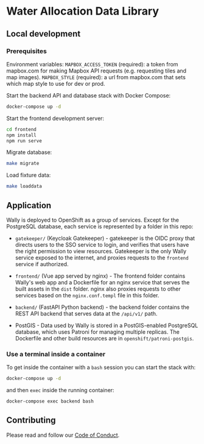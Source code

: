 # Water Allocation Data Library



## Local development

### Prerequisites

Environment variables:
`MAPBOX_ACCESS_TOKEN` (required): a token from mapbox.com for making Mapbox API requests (e.g. requesting tiles and map images).
`MAPBOX_STYLE` (required): a url from mapbox.com that sets which map style to use for dev or prod.

Start the backend API and database stack with Docker Compose:

```bash
docker-compose up -d
```

Start the frontend development server:
```bash
cd frontend
npm install
npm run serve
```

Migrate database:
```bash
make migrate
```

Load fixture data:
```bash
make loaddata
```

## Application

Wally is deployed to OpenShift as a group of services. Except for the PostgreSQL database, each service is represented by a folder in this repo:

* `gatekeeper/` (Keycloak Gatekeeper) - gatekeeper is the OIDC proxy that directs users to the SSO service to login, and verifies that users have
the right permission to view resources. Gatekeeper is the only Wally service exposed to the internet, and proxies requests to the `frontend` service if authorized.

* `frontend/` (Vue app served by nginx) - The frontend folder contains Wally's web app and a Dockerfile for an nginx service that serves the built assets in the `dist` folder.
nginx also proxies requests to other services based on the `nginx.conf.templ` file in this folder.

* `backend/` (FastAPI Python backend) - the backend folder contains the REST API backend that serves data at the `/api/v1/` path.

* PostGIS - Data used by Wally is stored in a PostGIS-enabled PostgreSQL database, which uses Patroni for managing multiple replicas.  The Dockerfile and other build resources are in `openshift/patroni-postgis`.

### Use a terminal inside a container

To get inside the container with a `bash` session you can start the stack with:

```bash
docker-compose up -d
```

and then `exec` inside the running container:

```bash
docker-compose exec backend bash
```

## Contributing

Please read and follow our [Code of Conduct](./CODE_OF_CONDUCT.md).
